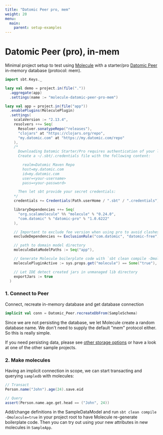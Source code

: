```yaml
---
title: "Datomic Peer pro, mem"
weight: 20
menu:
  main:
    parent: setup-examples
---
```


# Datomic Peer (pro), in-mem

Minimal project setup to test using [Molecule](http://scalamolecule.org) with a starter/pro [Datomic Peer](https://docs.datomic.com/on-prem/peer-getting-started.html) in-memory database (protocol: mem).

```scala
import sbt.Keys._

lazy val demo = project.in(file("."))
  .aggregate(app)
  .settings(name := "molecule-datomic-peer-pro-mem")

lazy val app = project.in(file("app"))
  .enablePlugins(MoleculePlugin)
  .settings(
    scalaVersion := "2.13.4",
    resolvers ++= Seq(
      Resolver.sonatypeRepo("releases"),
      "clojars" at "https://clojars.org/repo",
      "my.datomic.com" at "https://my.datomic.com/repo"
    ),
    /*
      Downloading Datomic Starter/Pro requires authentication of your license:
      Create a ~/.sbt/.credentials file with the following content:

        realm=Datomic Maven Repo
        host=my.datomic.com
        id=my.datomic.com
        user=<your-username>
        pass=<your-password>

      Then let sbt provide your secret credentials:
    */
    credentials += Credentials(Path.userHome / ".sbt" / ".credentials"),

    libraryDependencies ++= Seq(
      "org.scalamolecule" %% "molecule" % "0.24.0",
      "com.datomic" % "datomic-pro" % "1.0.6222"
    ),

    // Important to exclude fee version when using pro to avoid clashes with pro version
    excludeDependencies += ExclusionRule("com.datomic", "datomic-free"),

    // path to domain model directory
    moleculeDataModelPaths := Seq("app"),

    // Generate Molecule boilerplate code with `sbt clean compile -Dmolecule=true`
    moleculePluginActive := sys.props.get("molecule") == Some("true"),

    // Let IDE detect created jars in unmanaged lib directory
    exportJars := true
  )
```

### 1. Connect to Peer

Connect, recreate in-memory database and get database connection

```scala
implicit val conn = Datomic_Peer.recreateDbFrom(SampleSchema) 
```

Since we are not persisting the database, we let Molecule create a random database name. We don't need to supply the default "mem" protocol either. So this is really simple.

If you need persisting data, please see [other storage options](https://docs.datomic.com/on-prem/storage.html) or have a look at one of the other sample projects.


### 2. Make molecules

Having an implicit connection in scope, we can start transacting and querying `sampledb` with molecules:

```scala
// Transact
Person.name("John").age(24).save.eid

// Query
assert(Person.name.age.get.head == ("John", 24))
```


Add/change definitions in the SampleDataModel and run `sbt clean compile -Dmolecule=true` in your project root to have Molecule re-generate boilerplate code. Then you can try out using your new attributes in new molecules in `SampleApp`.

